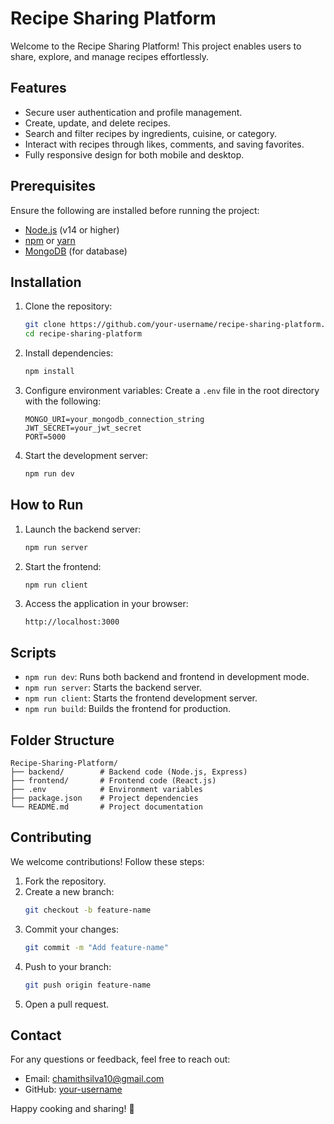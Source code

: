 # Recipe Sharing Platform

Welcome to the Recipe Sharing Platform! This project enables users to share, explore, and manage recipes effortlessly.

## Features

- Secure user authentication and profile management.
- Create, update, and delete recipes.
- Search and filter recipes by ingredients, cuisine, or category.
- Interact with recipes through likes, comments, and saving favorites.
- Fully responsive design for both mobile and desktop.

## Prerequisites

Ensure the following are installed before running the project:

- [Node.js](https://nodejs.org/) (v14 or higher)
- [npm](https://www.npmjs.com/) or [yarn](https://yarnpkg.com/)
- [MongoDB](https://www.mongodb.com/) (for database)

## Installation

1. Clone the repository:
    ```bash
    git clone https://github.com/your-username/recipe-sharing-platform.git
    cd recipe-sharing-platform
    ```

2. Install dependencies:
    ```bash
    npm install
    ```

3. Configure environment variables:
    Create a `.env` file in the root directory with the following:
    ```env
    MONGO_URI=your_mongodb_connection_string
    JWT_SECRET=your_jwt_secret
    PORT=5000
    ```

4. Start the development server:
    ```bash
    npm run dev
    ```

## How to Run

1. Launch the backend server:
    ```bash
    npm run server
    ```

2. Start the frontend:
    ```bash
    npm run client
    ```

3. Access the application in your browser:
    ```
    http://localhost:3000
    ```

## Scripts

- `npm run dev`: Runs both backend and frontend in development mode.
- `npm run server`: Starts the backend server.
- `npm run client`: Starts the frontend development server.
- `npm run build`: Builds the frontend for production.

## Folder Structure

```
Recipe-Sharing-Platform/
├── backend/        # Backend code (Node.js, Express)
├── frontend/       # Frontend code (React.js)
├── .env            # Environment variables
├── package.json    # Project dependencies
└── README.md       # Project documentation
```

## Contributing

We welcome contributions! Follow these steps:

1. Fork the repository.
2. Create a new branch:
    ```bash
    git checkout -b feature-name
    ```
3. Commit your changes:
    ```bash
    git commit -m "Add feature-name"
    ```
4. Push to your branch:
    ```bash
    git push origin feature-name
    ```
5. Open a pull request.



## Contact

For any questions or feedback, feel free to reach out:

- Email: chamithsilva10@gmail.com
- GitHub: [your-username](https://github.com/chamithsilva10)

Happy cooking and sharing! 🍳